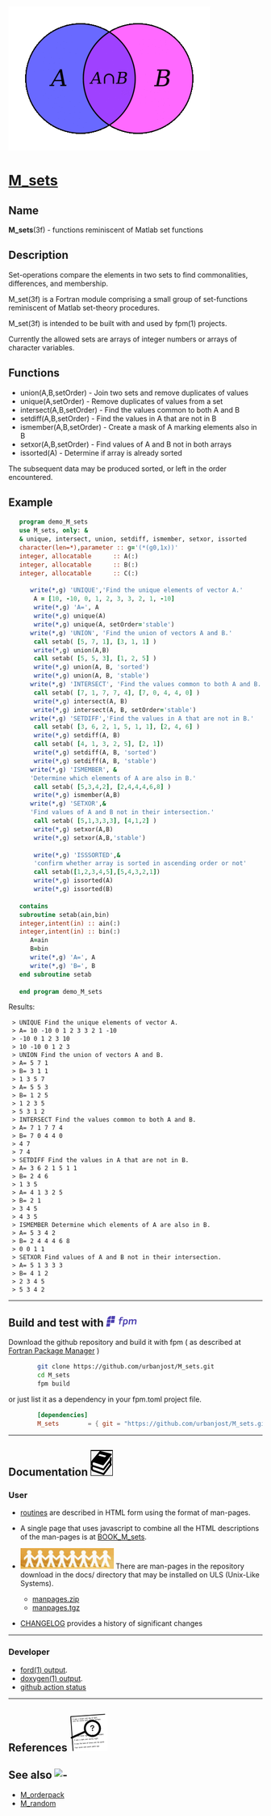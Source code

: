 [![](docs/images/venn_little.gif)](https://urbanjost.github.io/M_sets/fpm-ford/index.html)
# [M_sets](https://urbanjost.github.io/M_sets/man3.html)

## Name
   **M_sets**(3f) - functions reminiscent of Matlab set functions

## Description

Set-operations compare the elements in two sets to find commonalities,
differences, and membership.

M_set(3f) is a Fortran module comprising a small group of set-functions
reminiscent of Matlab set-theory procedures. 

M_set(3f) is intended to be built with and used by fpm(1) projects. 

Currently the allowed sets are arrays of integer numbers or
arrays of character variables.

<!--
M_sets(3f) basically uses some simple calls to the ORDERSORT module to provide
the functionality that are not tuned for performance and make loose use
of memory allocation and space.
-->

## Functions
 + union(A,B,setOrder)     - Join two sets and remove duplicates of values
 + unique(A,setOrder)      - Remove duplicates of values from a set
 + intersect(A,B,setOrder) - Find the values common to both A and B
 + setdiff(A,B,setOrder)   - Find the values in A that are not in B
 + ismember(A,B,setOrder)  - Create a mask of A marking elements also in B
 + setxor(A,B,setOrder)    - Find values of A and B not in both arrays
 + issorted(A)             - Determine if array is already sorted

 The subsequent data may be produced sorted, or left in the order
 encountered.

## Example

```fortran
   program demo_M_sets
   use M_sets, only: &
   & unique, intersect, union, setdiff, ismember, setxor, issorted
   character(len=*),parameter :: g='(*(g0,1x))'
   integer, allocatable      :: A(:)
   integer, allocatable      :: B(:)
   integer, allocatable      :: C(:)

      write(*,g) 'UNIQUE','Find the unique elements of vector A.'
       A = [10, -10, 0, 1, 2, 3, 3, 2, 1, -10]
       write(*,g) 'A=', A
       write(*,g) unique(A)
       write(*,g) unique(A, setOrder='stable')
      write(*,g) 'UNION', 'Find the union of vectors A and B.'
       call setab( [5, 7, 1], [3, 1, 1] )
       write(*,g) union(A,B)
       call setab( [5, 5, 3], [1, 2, 5] )
       write(*,g) union(A, B, 'sorted')
       write(*,g) union(A, B, 'stable')
      write(*,g) 'INTERSECT', 'Find the values common to both A and B.'
       call setab( [7, 1, 7, 7, 4], [7, 0, 4, 4, 0] )
       write(*,g) intersect(A, B)
       write(*,g) intersect(A, B, setOrder='stable')
      write(*,g) 'SETDIFF','Find the values in A that are not in B.'
       call setab( [3, 6, 2, 1, 5, 1, 1], [2, 4, 6] )
       write(*,g) setdiff(A, B)
       call setab( [4, 1, 3, 2, 5], [2, 1])
       write(*,g) setdiff(A, B, 'sorted')
       write(*,g) setdiff(A, B, 'stable')
      write(*,g) 'ISMEMBER', &
      'Determine which elements of A are also in B.'
       call setab( [5,3,4,2], [2,4,4,4,6,8] )
       write(*,g) ismember(A,B)
      write(*,g) 'SETXOR',&
      'Find values of A and B not in their intersection.'
       call setab( [5,1,3,3,3], [4,1,2] )
       write(*,g) setxor(A,B)
       write(*,g) setxor(A,B,'stable')

       write(*,g) 'ISSSORTED',&
       'confirm whether array is sorted in ascending order or not'
       call setab([1,2,3,4,5],[5,4,3,2,1])
       write(*,g) issorted(A)
       write(*,g) issorted(B)

   contains
   subroutine setab(ain,bin)
   integer,intent(in) :: ain(:)
   integer,intent(in) :: bin(:)
      A=ain
      B=bin
      write(*,g) 'A=', A
      write(*,g) 'B=', B
   end subroutine setab

   end program demo_M_sets
```

Results:
```text
 > UNIQUE Find the unique elements of vector A.
 > A= 10 -10 0 1 2 3 3 2 1 -10
 > -10 0 1 2 3 10
 > 10 -10 0 1 2 3
 > UNION Find the union of vectors A and B.
 > A= 5 7 1
 > B= 3 1 1
 > 1 3 5 7
 > A= 5 5 3
 > B= 1 2 5
 > 1 2 3 5
 > 5 3 1 2
 > INTERSECT Find the values common to both A and B.
 > A= 7 1 7 7 4
 > B= 7 0 4 4 0
 > 4 7
 > 7 4
 > SETDIFF Find the values in A that are not in B.
 > A= 3 6 2 1 5 1 1
 > B= 2 4 6
 > 1 3 5
 > A= 4 1 3 2 5
 > B= 2 1
 > 3 4 5
 > 4 3 5
 > ISMEMBER Determine which elements of A are also in B.
 > A= 5 3 4 2
 > B= 2 4 4 4 6 8
 > 0 0 1 1
 > SETXOR Find values of A and B not in their intersection.
 > A= 5 1 3 3 3
 > B= 4 1 2
 > 2 3 4 5
 > 5 3 4 2
```
<!--
## Building the module using make![gmake](docs/images/gnu.gif)

This will compile the Fortran module and basic example programs that exercise the routines:

```bash
     git clone https://github.com/urbanjost/M_sets.git

     cd M_sets/src
     # change Makefile if not using one of the listed compilers

     # for gfortran
     make clean
     make gfortran

     # for ifort
     make clean
     make ifort

     # for nvfortran
     make clean
     make nvfortran
```
   Note that to specifically get release 2.0.0 you would use
```bash
     git clone --branch 2.0.0 https://github.com/urbanjost/M_sets.git
```
-->

---
## Build and test with ![fpm](docs/images/fpm_logo.gif)

   Download the github repository and build it with fpm ( as described at
   [Fortran Package Manager](https://github.com/fortran-lang/fpm) )
```bash
        git clone https://github.com/urbanjost/M_sets.git
        cd M_sets
        fpm build
```

   or just list it as a dependency in your fpm.toml project file.

```toml
        [dependencies]
        M_sets        = { git = "https://github.com/urbanjost/M_sets.git" }
```
---
## Documentation ![docs](docs/images/docs.gif)

### User
   - [routines](https://urbanjost.github.io/M_sets/man3.html)
     are described in HTML form using the format of man-pages.
<!--
     and [programs](https://urbanjost.github.io/M_sets/man1.html)
-->
   - A single page that uses javascript to combine all the HTML
     descriptions of the man-pages is at
     [BOOK_M_sets](https://urbanjost.github.io/M_sets/BOOK_M_sets.html).

   - ![man-pages](docs/images/manpages.gif)
     There are man-pages in the repository download in the docs/ directory
     that may be installed on ULS (Unix-Like Systems).

      + [manpages.zip](https://urbanjost.github.io/M_sets/manpages.zip)
      + [manpages.tgz](https://urbanjost.github.io/M_sets/manpages.tgz)


   - [CHANGELOG](docs/CHANGELOG.md) provides a history of significant changes
---
### Developer
   - [ford(1) output](https://urbanjost.github.io/M_sets/fpm-ford/index.html).
   - [doxygen(1) output](https://urbanjost.github.io/M_sets/doxygen_out/html/index.html).
   - [github action status](docs/STATUS.md)
---

## References ![-](docs/images/ref.gif)

## See also ![-](docs/images/demos.gif)
   * [M_orderpack](https://github.com/urbanjost/M_orderpack)
   * [M_random](https://github.com/urbanjost/M_random)
